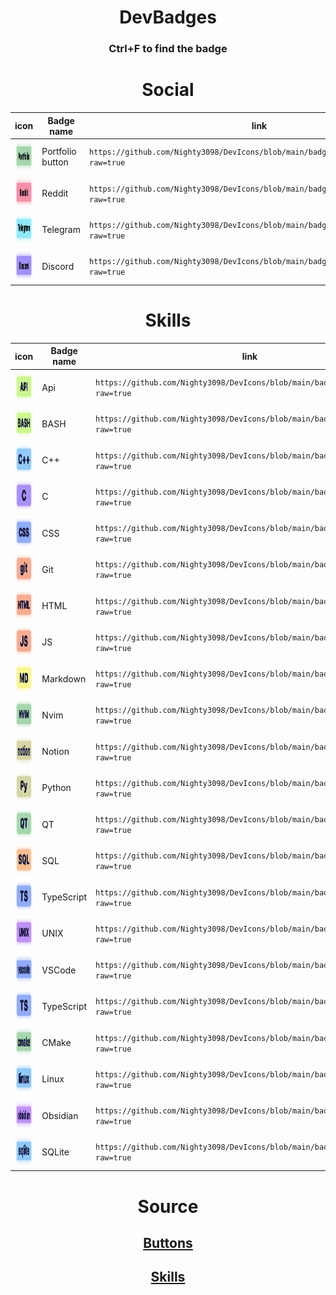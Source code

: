 <div align="center">
	<h1>DevBadges</h1>
	<h3>Ctrl+F to find the badge</h3>
</div>

<h1 align="center">Social</h1>

| icon                                                                                                             | Badge name       | link                                                                                   |
| :--------------------------------------------------------------------------------------------------------------- | ---------------- | -------------------------------------------------------------------------------------- |
| <img src="https://github.com/Nighty3098/DevIcons/blob/main/badge_Portfolio_Social.png?raw=true" height="50px" /> | Portfolio button | `https://github.com/Nighty3098/DevIcons/blob/main/badge_Portfolio_Social.png?raw=true` |
| <img src="https://github.com/Nighty3098/DevIcons/blob/main/badge_Reddit_Social.png?raw=true" height="50px" />    | Reddit           | `https://github.com/Nighty3098/DevIcons/blob/main/badge_Reddit_Social.png?raw=true`    |
| <img src="https://github.com/Nighty3098/DevIcons/blob/main/badge_Telegram_Social.png?raw=true" height="50px" />  | Telegram         | `https://github.com/Nighty3098/DevIcons/blob/main/badge_Telegram_Social.png?raw=true`  |
| <img src="https://github.com/Nighty3098/DevIcons/blob/main/badge_discord_Social.png?raw=true" height="50px" />   | Discord          | `https://github.com/Nighty3098/DevIcons/blob/main/badge_discord_Social.png?raw=true`   |


<h1 align="center">Skills</h1>

| icon                                                                                                      | Badge name | link                                                                            |
| :-------------------------------------------------------------------------------------------------------- | ---------- | ------------------------------------------------------------------------------- |
| <img src="https://github.com/Nighty3098/DevIcons/blob/main/badges_API.png?raw=true" height="50px" />      | Api        | `https://github.com/Nighty3098/DevIcons/blob/main/badges_API.png?raw=true`      |
| <img src="https://github.com/Nighty3098/DevIcons/blob/main/badges_BASH.png?raw=true" height="50px" />     | BASH       | `https://github.com/Nighty3098/DevIcons/blob/main/badges_BASH.png?raw=true`     |
| <img src="https://github.com/Nighty3098/DevIcons/blob/main/badges_C++.png?raw=true" height="50px" />      | C++        | `https://github.com/Nighty3098/DevIcons/blob/main/badges_C++.png?raw=true`      |
| <img src="https://github.com/Nighty3098/DevIcons/blob/main/badges_C.png?raw=true" height="50px" />        | C          | `https://github.com/Nighty3098/DevIcons/blob/main/badges_C.png?raw=true`        |
| <img src="https://github.com/Nighty3098/DevIcons/blob/main/badges_CSS.png?raw=true" height="50px" />      | CSS        | `https://github.com/Nighty3098/DevIcons/blob/main/badges_CSS.png?raw=true`      |
| <img src="https://github.com/Nighty3098/DevIcons/blob/main/badges_GIT.png?raw=true" height="50px" />      | Git        | `https://github.com/Nighty3098/DevIcons/blob/main/badges_GIT.png?raw=true`      |
| <img src="https://github.com/Nighty3098/DevIcons/blob/main/badges_HTML.png?raw=true" height="50px" />     | HTML       | `https://github.com/Nighty3098/DevIcons/blob/main/badges_HTML.png?raw=true`     |
| <img src="https://github.com/Nighty3098/DevIcons/blob/main/badges_JS.png?raw=true" height="50px" />       | JS         | `https://github.com/Nighty3098/DevIcons/blob/main/badges_JS.png?raw=true`       |
| <img src="https://github.com/Nighty3098/DevIcons/blob/main/badges_MD.png?raw=true" height="50px" />       | Markdown   | `https://github.com/Nighty3098/DevIcons/blob/main/badges_MD.png?raw=true`       |
| <img src="https://github.com/Nighty3098/DevIcons/blob/main/badges_NVim.png?raw=true" height="50px" />     | Nvim       | `https://github.com/Nighty3098/DevIcons/blob/main/badges_NVim.png?raw=true`     |
| <img src="https://github.com/Nighty3098/DevIcons/blob/main/badges_Notion.png?raw=true" height="50px" />   | Notion     | `https://github.com/Nighty3098/DevIcons/blob/main/badges_Notion.png?raw=true`   |
| <img src="https://github.com/Nighty3098/DevIcons/blob/main/badges_Python.png?raw=true" height="50px" />   | Python     | `https://github.com/Nighty3098/DevIcons/blob/main/badges_Python.png?raw=true`   |
| <img src="https://github.com/Nighty3098/DevIcons/blob/main/badges_QT.png?raw=true" height="50px" />       | QT         | `https://github.com/Nighty3098/DevIcons/blob/main/badges_QT.png?raw=true`       |
| <img src="https://github.com/Nighty3098/DevIcons/blob/main/badges_SQL.png?raw=true" height="50px" />      | SQL        | `https://github.com/Nighty3098/DevIcons/blob/main/badges_SQL.png?raw=true`      |
| <img src="https://github.com/Nighty3098/DevIcons/blob/main/badges_TS.png?raw=true" height="50px" />       | TypeScript | `https://github.com/Nighty3098/DevIcons/blob/main/badges_TS.png?raw=true`       |
| <img src="https://github.com/Nighty3098/DevIcons/blob/main/badges_UNIX.png?raw=true" height="50px" />     | UNIX       | `https://github.com/Nighty3098/DevIcons/blob/main/badges_UNIX.png?raw=true`     |
| <img src="https://github.com/Nighty3098/DevIcons/blob/main/badges_VS.png?raw=true" height="50px" />       | VSCode     | `https://github.com/Nighty3098/DevIcons/blob/main/badges_VS.png?raw=true`       |
| <img src="https://github.com/Nighty3098/DevIcons/blob/main/badges_TS.png?raw=true" height="50px" />       | TypeScript | `https://github.com/Nighty3098/DevIcons/blob/main/badges_TS.png?raw=true`       |
| <img src="https://github.com/Nighty3098/DevIcons/blob/main/badges_cmake.png?raw=true" height="50px" />    | CMake      | `https://github.com/Nighty3098/DevIcons/blob/main/badges_cmake.png?raw=true`    |
| <img src="https://github.com/Nighty3098/DevIcons/blob/main/badges_linux.png?raw=true" height="50px" />    | Linux      | `https://github.com/Nighty3098/DevIcons/blob/main/badges_linux.png?raw=true`    |
| <img src="https://github.com/Nighty3098/DevIcons/blob/main/badges_obsidian.png?raw=true" height="50px" /> | Obsidian   | `https://github.com/Nighty3098/DevIcons/blob/main/badges_obsidian.png?raw=true` |
| <img src="https://github.com/Nighty3098/DevIcons/blob/main/badges_sqlite.png?raw=true" height="50px" />   | SQLite     | `https://github.com/Nighty3098/DevIcons/blob/main/badges_sqlite.png?raw=true`   |

<div align="center">
<h1>Source</h1>
<a href="https://github.com/Nighty3098/DevIcons/blob/main/buttons.svg"><h2>Buttons</h2></a>
<a href="https://github.com/Nighty3098/DevIcons/blob/main/badges.svg"><h2>Skills</h2></a>
</div>